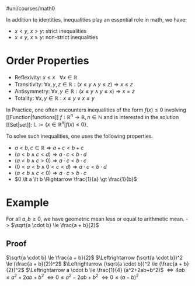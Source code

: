 #uni/courses/math0 

In addition to identities, inequalities play an essential role in math, we have:
- $x \lt y$, $x \gt y$: strict inequalities
- $x \le y$, $x \ge y$: non-strict inequalities

# Order Properties

- Reflexivity: $x \le x \hspace{10pt} \forall x \in \mathbb{R}$
- Transitivity: $\forall x,y,z \in \mathbb{R}: (x \le y \wedge y \le z) \Rightarrow x \le z$
- Antisymmetry: $\forall x,y \in \mathbb{R}: (x \le y \wedge y \le x) \Rightarrow x = z$
- Totality: $\forall x,y \in \mathbb{R}: x \le y \vee x \le y$

In Practice, one often encounters inequalities of the form $f(x) \le 0$ involving [[Function|functions]] $f : \mathbb{R}^n \rightarrow \mathbb{R}, n \in \mathbb{N}$ and is interested in the solution [[Set|set]]: $\mathbb{L} := \{x \in \mathbb{R}^n | f(x) \le 0\}$.

To solve such inequalities, one uses the following properties.
- $a \lt b, c \in \mathbb{R} \Rightarrow a + c \lt b + c$
- $(a \lt b \wedge c \lt d) \Rightarrow a \cdot c \lt b \cdot d$
- $(a \lt b \wedge c \gt 0) \Rightarrow a \cdot c \lt b \cdot c$
- $(0 \lt a \lt b \wedge 0 \lt c \lt d) \Rightarrow a \cdot c \lt b \cdot d$
- $(a \lt b \wedge c \lt 0) \Rightarrow a \cdot c \gt b \cdot c$
- $0 \lt a \lt b \Rightarrow \frac{1}{a} \gt \frac{1}{b}$

# Example

For all $a, b \ge 0$, we have geometric mean less or equal to arithmetic mean.
-> $\sqrt{a \cdot b} \le \frac{a + b}{2}$

## Proof

$\sqrt{a \cdot b} \le \frac{a + b}{2}$
$\Leftrightarrow (\sqrt{a \cdot b})^2 \le (\frac{a + b}{2})^2$
$\Leftrightarrow (\sqrt{a \cdot b})^2 \le (\frac{a + b}{2})^2$
$\Leftrightarrow a \cdot b \le \frac{1}{4} (a^2+2ab+b^2)$
$\Leftrightarrow 4ab \le a^2+2ab+b^2$
$\Leftrightarrow 0 \le a^2-2ab+b^2$
$\Leftrightarrow 0 \le (a-b)^2$

